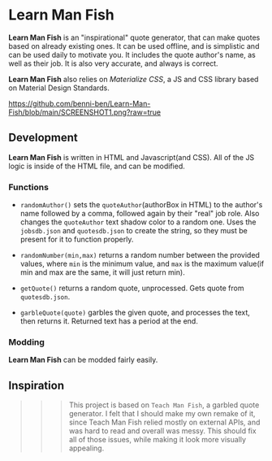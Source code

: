 # Learn Man Fish


**Learn Man Fish** is an "inspirational" quote generator, that can make quotes based on already existing ones. It can be used offline, and is simplistic and can be used daily to motivate you. It includes the quote author's name, as well as their job. It is also very accurate, and always is correct. 

**Learn Man Fish** also relies on *Materialize CSS*, a JS and CSS library based on Material Design Standards. 

https://github.com/benni-ben/Learn-Man-Fish/blob/main/SCREENSHOT1.png?raw=true

## Development

**Learn Man Fish** is written in HTML and Javascript(and CSS). All of the JS logic is inside of the HTML file, and can be modified. 

### Functions

 - `randomAuthor()` sets the `quoteAuthor`(authorBox in HTML) to the author's name followed by a comma, followed again by their "real" job role. Also changes the `quoteAuthor` text shadow color to a random one. Uses the `jobsdb.json` and `quotesdb.json` to create the string, so they must be present for it to function properly. 

 - `randomNumber(min,max)` returns a random number between the provided values, where `min` is the minimum value, and `max` is the maximum value(if min and max are the same, it will just return min).

 - `getQuote()` returns a random quote, unprocessed. Gets quote from `quotesdb.json`.

 - `garbleQuote(quote)` garbles the given quote, and processes the text, then returns it. Returned text has a period at the end.

### Modding

**Learn Man Fish** can be modded fairly easily. 

## Inspiration

>>> This project is based on `Teach Man Fish`, a garbled quote generator. I felt that I should make my own remake of it, since Teach Man Fish relied mostly on external APIs, and was hard to read and overall was messy. This should fix all of those issues, while making it look more visually appealing. 